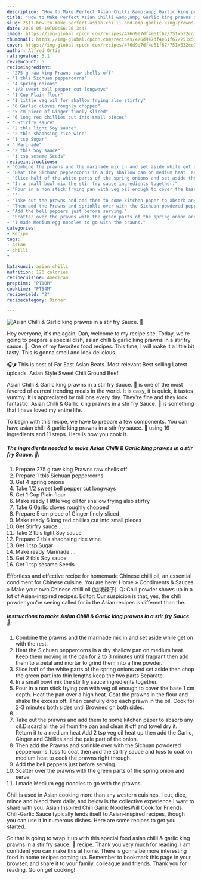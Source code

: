 ```yaml
---
description: "How to Make Perfect Asian Chilli &amp;amp; Garlic king prawns in a stir fry Sauce. 🥰"
title: "How to Make Perfect Asian Chilli &amp;amp; Garlic king prawns in a stir fry Sauce. 🥰"
slug: 2517-how-to-make-perfect-asian-chilli-and-amp-garlic-king-prawns-in-a-stir-fry-sauce
date: 2020-05-19T00:56:26.344Z
image: https://img-global.cpcdn.com/recipes/476d9e7df4e61f67/751x532cq70/asian-chilli-garlic-king-prawns-in-a-stir-fry-sauce-🥰-recipe-main-photo.jpg
thumbnail: https://img-global.cpcdn.com/recipes/476d9e7df4e61f67/751x532cq70/asian-chilli-garlic-king-prawns-in-a-stir-fry-sauce-🥰-recipe-main-photo.jpg
cover: https://img-global.cpcdn.com/recipes/476d9e7df4e61f67/751x532cq70/asian-chilli-garlic-king-prawns-in-a-stir-fry-sauce-🥰-recipe-main-photo.jpg
author: Alfred Ortiz
ratingvalue: 3.1
reviewcount: 5
recipeingredient:
- "275 g raw king Prawns raw shells off"
- "1 tbls Sichuan peppercorns"
- "4 spring onions"
- "1/2 sweet bell pepper cut longways"
- "1 Cup Plain flour"
- "1 little veg oil for shallow frying also stirfry"
- "6 Garlic cloves roughly chopped"
- "5 cm piece of Ginger finely sliced"
- "6 long red chillies cut into small pieces"
- " Stirfry sauce"
- "2 tbls light Soy sauce"
- "2 tbls shaohsing rice wine"
- "1 tsp Sugar"
- " Marinade"
- "2 tbls Soy sauce"
- "1 tsp sesame Seeds"
recipeinstructions:
- "Combine the prawns and the marinade mix in and set aside while get on with the rest."
- "Heat the Sichuan peppercorns in a dry shallow pan on medium heat. Keep them moving in the pan for 2 to 3 minutes until fragrant then add them to a petal and mortar to grind them into a fine powder."
- "Slice half of the white parts of the spring onions and set aside then chop the green part into thin lengths.keep the two parts Separate."
- "In a small bowl mix the stir fry sauce ingredients together."
- "Pour in a non stick frying pan with veg oil enough to cover the base 1 cm depth. Heat the pan over a high heat. Coat the prawns in the flour and shake the excess off. Then carefully drop each prawn in the oil. Cook for 2-3 minutes both sides until Browned on both sides."
- ""
- "Take out the prawns and add them to some kitchen paper to absorb any oil.Discard all the oil from the pan and clean it off and towel dry it. Return it to a medium heat Add 2 tsp veg oil heat up then add the Garlic, Ginger and Chillies and the pale part of the onion."
- "Then add the Prawns and sprinkle over with the Sichuan powdered peppercorns.Toss to coat then add the stirfry sauce and toss to coat on medium heat to cook the prawns right through."
- "Add the bell peppers just before serving."
- "Scatter over the prawns with the green parts of the spring onion and serve."
- "I made Medium egg noodles to go with the prawns."
categories:
- Recipe
tags:
- asian
- chilli
- 

katakunci: asian chilli  
nutrition: 126 calories
recipecuisine: American
preptime: "PT10M"
cooktime: "PT54M"
recipeyield: "2"
recipecategory: Dinner

---
```



![Asian Chilli &amp; Garlic king prawns in a stir fry Sauce. 🥰](https://img-global.cpcdn.com/recipes/476d9e7df4e61f67/751x532cq70/asian-chilli-garlic-king-prawns-in-a-stir-fry-sauce-🥰-recipe-main-photo.jpg)

Hey everyone, it's me again, Dan, welcome to my recipe site. Today, we're going to prepare a special dish, asian chilli &amp; garlic king prawns in a stir fry sauce. 🥰. One of my favorites food recipes. This time, I will make it a little bit tasty. This is gonna smell and look delicious.

🎧🌶 This is best of Far East Asian Beats. Most relevant Best selling Latest uploads. Asian Style Sweet Chili Ground Beef.

Asian Chilli &amp; Garlic king prawns in a stir fry Sauce. 🥰 is one of the most favored of current trending meals in the world. It is easy, it is quick, it tastes yummy. It is appreciated by millions every day. They're fine and they look fantastic. Asian Chilli &amp; Garlic king prawns in a stir fry Sauce. 🥰 is something that I have loved my entire life.


To begin with this recipe, we have to prepare a few components. You can have asian chilli &amp; garlic king prawns in a stir fry sauce. 🥰 using 16 ingredients and 11 steps. Here is how you cook it.

<!--inarticleads1-->

##### The ingredients needed to make Asian Chilli &amp; Garlic king prawns in a stir fry Sauce. 🥰:

1. Prepare 275 g raw king Prawns raw shells off
1. Prepare 1 tbls Sichuan peppercorns
1. Get 4 spring onions
1. Take 1/2 sweet bell pepper cut longways
1. Get 1 Cup Plain flour
1. Make ready 1 little veg oil for shallow frying also stirfry
1. Take 6 Garlic cloves roughly chopped
1. Prepare 5 cm piece of Ginger finely sliced
1. Make ready 6 long red chillies cut into small pieces
1. Get  Stirfry sauce.........
1. Take 2 tbls light Soy sauce
1. Prepare 2 tbls shaohsing rice wine
1. Get 1 tsp Sugar
1. Make ready  Marinade....
1. Get 2 tbls Soy sauce
1. Get 1 tsp sesame Seeds


Effortless and effective recipe for homemade Chinese chilli oil, an essential condiment for Chinese cuisine. You are here: Home » Condiments &amp; Sauces » Make your own Chinese chilli oil (油泼辣子). Q: Chili powder shows up in a lot of Asian-inspired recipes. Editor: Our suspicion is that, yes, the chili powder you&#39;re seeing called for in the Asian recipes is different than the. 

<!--inarticleads2-->

##### Instructions to make Asian Chilli &amp; Garlic king prawns in a stir fry Sauce. 🥰:

1. Combine the prawns and the marinade mix in and set aside while get on with the rest.
1. Heat the Sichuan peppercorns in a dry shallow pan on medium heat. Keep them moving in the pan for 2 to 3 minutes until fragrant then add them to a petal and mortar to grind them into a fine powder.
1. Slice half of the white parts of the spring onions and set aside then chop the green part into thin lengths.keep the two parts Separate.
1. In a small bowl mix the stir fry sauce ingredients together.
1. Pour in a non stick frying pan with veg oil enough to cover the base 1 cm depth. Heat the pan over a high heat. Coat the prawns in the flour and shake the excess off. Then carefully drop each prawn in the oil. Cook for 2-3 minutes both sides until Browned on both sides.
1. 
1. Take out the prawns and add them to some kitchen paper to absorb any oil.Discard all the oil from the pan and clean it off and towel dry it. Return it to a medium heat Add 2 tsp veg oil heat up then add the Garlic, Ginger and Chillies and the pale part of the onion.
1. Then add the Prawns and sprinkle over with the Sichuan powdered peppercorns.Toss to coat then add the stirfry sauce and toss to coat on medium heat to cook the prawns right through.
1. Add the bell peppers just before serving.
1. Scatter over the prawns with the green parts of the spring onion and serve.
1. I made Medium egg noodles to go with the prawns.


Chili is used in Asian cooking more than any western cuisines. I cut, dice, mince and blend them daily, and below is the collective experience I want to share with you. Asian Inspired Chili Garlic NoodlesWill Cook for Friends. Chili-Garlic Sauce typically lends itself to Asian-inspired recipes, though you can use it in numerous dishes. Here are some recipes to get you started. 

So that is going to wrap it up with this special food asian chilli &amp; garlic king prawns in a stir fry sauce. 🥰 recipe. Thank you very much for reading. I am confident you can make this at home. There is gonna be more interesting food in home recipes coming up. Remember to bookmark this page in your browser, and share it to your family, colleague and friends. Thank you for reading. Go on get cooking!
